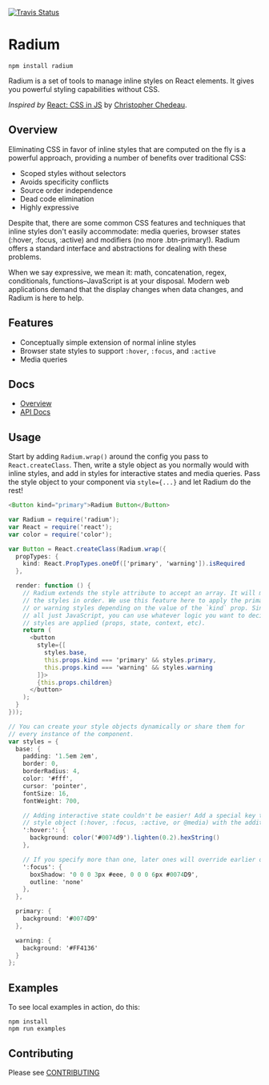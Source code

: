 [![Travis Status](https://api.travis-ci.org/FormidableLabs/radium.svg)](https://travis-ci.org/FormidableLabs/radium)

# Radium

```
npm install radium
```

Radium is a set of tools to manage inline styles on React elements. It gives you powerful styling capabilities without CSS.

_Inspired by_ <a href="https://speakerdeck.com/vjeux/react-css-in-js">React: CSS in JS</a>
by <a href="https://twitter.com/Vjeux">Christopher Chedeau</a>.

## Overview

Eliminating CSS in favor of inline styles that are computed on the fly is a powerful approach, providing a number of benefits over traditional CSS:

- Scoped styles without selectors
- Avoids specificity conflicts
- Source order independence
- Dead code elimination
- Highly expressive

Despite that, there are some common CSS features and techniques that inline styles don't easily accommodate: media queries, browser states (:hover, :focus, :active) and modifiers (no more .btn-primary!). Radium offers a standard interface and abstractions for dealing with these problems.

When we say expressive, we mean it: math, concatenation, regex, conditionals, functions–JavaScript is at your disposal. Modern web applications demand that the display changes when data changes, and Radium is here to help.

## Features

* Conceptually simple extension of normal inline styles
* Browser state styles to support `:hover`, `:focus`, and `:active`
* Media queries

## Docs

- [Overview](docs/guides)
- [API Docs](docs/api)

## Usage

Start by adding `Radium.wrap()` around the config you pass to `React.createClass`. Then, write a style object as you normally would with inline styles, and add in styles for interactive states and media queries. Pass the style object to your component via `style={...}` and let Radium do the rest!

```as
<Button kind="primary">Radium Button</Button>
```

```as
var Radium = require('radium');
var React = require('react');
var color = require('color');

var Button = React.createClass(Radium.wrap({
  propTypes: {
    kind: React.PropTypes.oneOf(['primary', 'warning']).isRequired
  },

  render: function () {
    // Radium extends the style attribute to accept an array. It will merge
    // the styles in order. We use this feature here to apply the primary
    // or warning styles depending on the value of the `kind` prop. Since its
    // all just JavaScript, you can use whatever logic you want to decide which
    // styles are applied (props, state, context, etc).
    return (
      <button
        style={[
          styles.base,
          this.props.kind === 'primary' && styles.primary,
          this.props.kind === 'warning' && styles.warning
        ]}>
        {this.props.children}
      </button>
    );
  }
}));

// You can create your style objects dynamically or share them for
// every instance of the component.
var styles = {
  base: {
    padding: '1.5em 2em',
    border: 0,
    borderRadius: 4,
    color: '#fff',
    cursor: 'pointer',
    fontSize: 16,
    fontWeight: 700,

    // Adding interactive state couldn't be easier! Add a special key to your
    // style object (:hover, :focus, :active, or @media) with the additional rules.
    ':hover:': {
      background: color('#0074d9').lighten(0.2).hexString()
    },

    // If you specify more than one, later ones will override earlier ones.
    ':focus': {
      boxShadow: '0 0 0 3px #eee, 0 0 0 6px #0074D9',
      outline: 'none'
    },
  },

  primary: {
    background: '#0074D9'
  },

  warning: {
    background: '#FF4136'
  }
};
```

## Examples

To see local examples in action, do this:

```
npm install
npm run examples
```

## Contributing

Please see [CONTRIBUTING](CONTRIBUTING.md)
